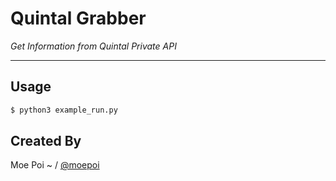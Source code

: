 # Quintal Grabber

*Get Information from Quintal Private API*

----

## Usage

```sh
$ python3 example_run.py
```

## Created By

Moe Poi ~ / [@moepoi](https://gitlab.com/moepoi)
